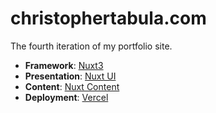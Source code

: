# christophertabula.com

The fourth iteration of my portfolio site.

- **Framework**: [Nuxt3](https://nuxt.com/)
- **Presentation**: [Nuxt UI](https://ui.nuxt.com)
- **Content**: [Nuxt Content](https://content.nuxt.com/)
- **Deployment**: [Vercel](https://vercel.com/)
